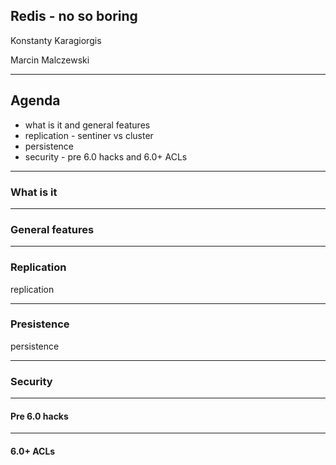 ## Redis - no so boring

Konstanty Karagiorgis

Marcin Malczewski

---

## Agenda

- what is it and general features
- replication - sentiner vs cluster
- persistence
- security - pre 6.0 hacks and 6.0+ ACLs

---
<!-- What is it section -->
### What is it

---

<!-- Generat featurs -->
### General features

---

<!-- Replication section -->
### Replication

replication

---

<!-- Persistence section -->
### Presistence

persistence

---
<!-- Security section -->
### Security

----

#### Pre 6.0 hacks

----

#### 6.0+ ACLs
